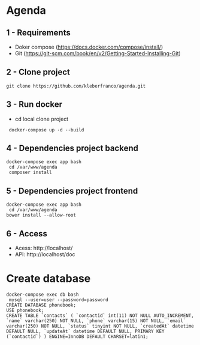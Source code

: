 # Agenda

## 1 - Requirements
- Doker compose (https://docs.docker.com/compose/install/) 
- Git (https://git-scm.com/book/en/v2/Getting-Started-Installing-Git)

## 2 - Clone project
`` git clone https://github.com/kleberfranco/agenda.git ``  

## 3 - Run docker
- cd local clone project

`` docker-compose up -d --build``

## 4 - Dependencies project backend
`` docker-compose exec app bash ``<br />
`` cd /var/www/agenda``<br />
`` composer install``<br />

## 5 - Dependencies project frontend
`` docker-compose exec app bash ``<br />
`` cd /var/www/agenda``<br />
`` bower install --allow-root ``<br />

## 6 - Access
- Acess: http://localhost/
- API: http://localhost/doc

# Create database 
`` docker-compose exec db bash ``<br />
`` mysql --user=user --password=password``<br />
`` CREATE DATABASE phonebook; ``<br />
`` USE phonebook; ``<br />
`` CREATE TABLE `contacts` (
     `contactid` int(11) NOT NULL AUTO_INCREMENT,
     `name` varchar(250) NOT NULL,
     `phone` varchar(15) NOT NULL,
     `email` varchar(250) NOT NULL,
     `status` tinyint NOT NULL,
     `createdAt` datetime DEFAULT NULL,
     `updateAt` datetime DEFAULT NULL,
     PRIMARY KEY (`contactid`)
   ) ENGINE=InnoDB DEFAULT CHARSET=latin1; ``